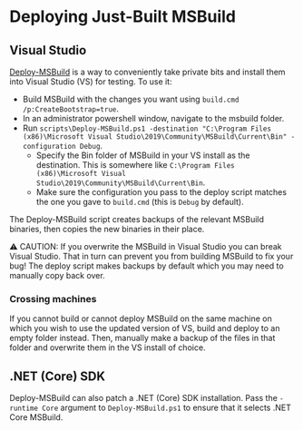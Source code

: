 # Deploying Just-Built MSBuild

## Visual Studio

[Deploy-MSBuild](https://github.com/Forgind/msbuild/blob/deploy-msbuild/scripts/Deploy-MSBuild.ps1) is a way to conveniently take private bits and install them into Visual Studio (VS) for testing. To use it:

- Build MSBuild with the changes you want using `build.cmd /p:CreateBootstrap=true`.
- In an administrator powershell window, navigate to the msbuild folder.
- Run `scripts\Deploy-MSBuild.ps1 -destination "C:\Program Files (x86)\Microsoft Visual Studio\2019\Community\MSBuild\Current\Bin" -configuration Debug`.
  - Specify the Bin folder of MSBuild in your VS install as the destination. This is somewhere like `C:\Program Files (x86)\Microsoft Visual Studio\2019\Community\MSBuild\Current\Bin`.
  - Make sure the configuration you pass to the deploy script matches the one you gave to `build.cmd` (this is `Debug` by default).

The Deploy-MSBuild script creates backups of the relevant MSBuild binaries, then copies the new binaries in their place.

⚠ CAUTION: If you overwrite the MSBuild in Visual Studio you can break Visual Studio. That in turn can prevent you from building MSBuild to fix your bug! The deploy script makes backups by default which you may need to manually copy back over.

### Crossing machines

If you cannot build or cannot deploy MSBuild on the same machine on which you wish to use the updated version of VS, build and deploy to an empty folder instead. Then, manually make a backup of the files in that folder and overwrite them in the VS install of choice.

## .NET (Core) SDK

Deploy-MSBuild can also patch a .NET (Core) SDK installation. Pass the `-runtime Core` argument to `Deploy-MSBuild.ps1` to ensure that it selects .NET Core MSBuild.
